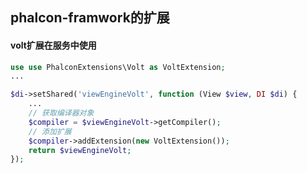 ## phalcon-framwork的扩展

#### volt扩展在服务中使用
``` php
use use PhalconExtensions\Volt as VoltExtension;
...

$di->setShared('viewEngineVolt', function (View $view, DI $di) {
    ...
    // 获取编译器对象
    $compiler = $viewEngineVolt->getCompiler();
    // 添加扩展
    $compiler->addExtension(new VoltExtension());
    return $viewEngineVolt;
});
```